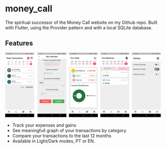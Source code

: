 # money_call

The spiritual successor of the Money Call website on my Github repo. Built with Flutter, using the Provider pattern and with a local SQLite database.

## Features

![Money Call Presentation](https://github.com/Edu09campos/money_call_mobile/blob/main/money_call_mob_pres.png)

- Track your expenses and gains
- See meaningfull graph of your transactions by category
- Compare your transactions to the last 12 months
- Available in Light/Dark modes, PT or EN.
